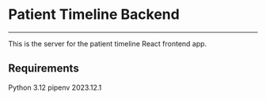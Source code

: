 # Patient Timeline Backend 
---
This is the server for the patient timeline React frontend app. 

## Requirements
Python 3.12
pipenv 2023.12.1

## 

